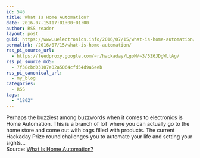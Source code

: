```yaml
---
id: 546
title: What Is Home Automation?
date: 2016-07-15T17:01:00+01:00
author: RSS reader
layout: post
guid: https://www.uelectronics.info/2016/07/15/what-is-home-automation/
permalink: /2016/07/15/what-is-home-automation/
rss_pi_source_url:
  - https://feedproxy.google.com/~r/hackaday/LgoM/~3/5Z6JDgWLtAg/
rss_pi_source_md5:
  - 7f38cbd03107e02a5064cfd54d9a6eeb
rss_pi_canonical_url:
  - my_blog
categories:
  - RSS
tags:
  - "1802"
---
```

Perhaps the buzziest among buzzwords when it comes to electronics is Home Automation. This is a branch of IoT where you can actually go to the home store and come out with bags filled with products. The current Hackaday Prize round challenges you to automate your life and setting your sights…&#013;  
Source: <a href="https://feedproxy.google.com/~r/hackaday/LgoM/~3/5Z6JDgWLtAg/" target="_blank">What Is Home Automation?</a>